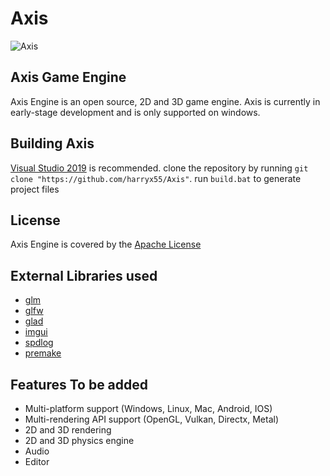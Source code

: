 # Axis
![Axis](/Res/branding/AxisEngineLogo.png?raw=true "Axis")

## Axis Game Engine
Axis Engine is an open source, 2D and 3D game engine. Axis is
currently in early-stage development and is only supported
on windows.

## Building Axis
[Visual Studio 2019](https://www.visualstudio.com/downloads/) is recommended.
clone the repository by running `git clone "https://github.com/harryx55/Axis"`.
run `build.bat` to generate project files

## License
Axis Engine is covered by the [Apache License](LICENSE.md)

## External Libraries used
* [glm](https://github.com/g-truc/glm)
* [glfw](https://github.com/glfw/glfw)
* [glad](https://glad.dav1d.de/)
* [imgui](https://github.com/ocornut/imgui)
* [spdlog](https://github.com/gabime/spdlog)
* [premake](https://github.com/premake/premake-core)

## Features To be added
- Multi-platform support (Windows, Linux, Mac, Android, IOS)
- Multi-rendering API support (OpenGL, Vulkan, Directx, Metal)
- 2D and 3D rendering
- 2D and 3D physics engine
- Audio
- Editor






